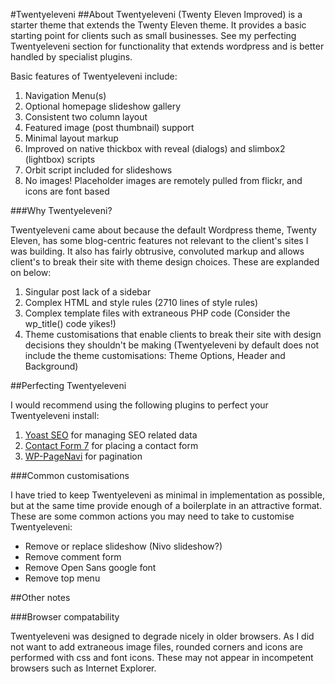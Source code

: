 #Twentyeleveni
##About
Twentyeleveni (Twenty Eleven Improved) is a starter theme that extends the Twenty Eleven theme. It provides a basic starting point for clients such as small businesses. See my perfecting Twentyeleveni section for functionality that extends wordpress and is better handled by specialist plugins.

Basic features of Twentyeleveni include:

1. Navigation Menu(s)
1. Optional homepage slideshow gallery
1. Consistent two column layout
1. Featured image (post thumbnail) support
1. Minimal layout markup
1. Improved on native thickbox with reveal (dialogs) and slimbox2 (lightbox) scripts
1. Orbit script included for slideshows
1. No images! Placeholder images are remotely pulled from flickr, and icons are font based


###Why Twentyeleveni?

Twentyeleveni came about because the default Wordpress theme, Twenty Eleven, has some blog-centric features not relevant to the client's sites I was building. It also has fairly obtrusive, convoluted markup and allows client's to break their site with theme design choices. These are explanded on below:

1. Singular post lack of a sidebar
1. Complex HTML and style rules (2710 lines of style rules)
1. Complex template files with extraneous PHP code (Consider the wp_title() code yikes!)
1. Theme customisations that enable clients to break their site with design decisions they shouldn't be making     (Twentyeleveni by default does not include the theme customisations: Theme Options, Header and Background)

##Perfecting Twentyeleveni

I would recommend using the following plugins to perfect your Twentyeleveni install:

1. [Yoast SEO](http://wordpress.org/extend/plugins/wordpress-seo/) for managing SEO related data
1. [Contact Form 7](http://wordpress.org/extend/plugins/contact-form-7/) for placing a contact form
2. [WP-PageNavi](http://wordpress.org/extend/plugins/wp-pagenavi/) for pagination

###Common customisations

I have tried to keep Twentyeleveni as minimal in implementation as possible, but at the same time provide enough of a boilerplate in an attractive format. These are some common actions you may need to take to customise Twentyeleveni: 

* Remove or replace slideshow (Nivo slideshow?)
* Remove comment form
* Remove Open Sans google font
* Remove top menu


##Other notes

###Browser compatability

Twentyeleveni was designed to degrade nicely in older browsers. As I did not want to add extraneous image files, rounded corners and icons are performed with css and font icons. These may not appear in incompetent browsers such as Internet Explorer.
